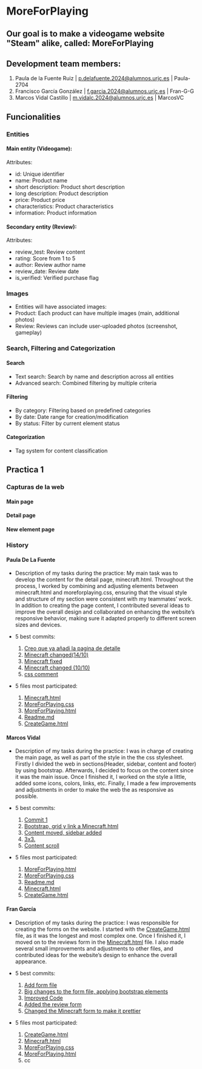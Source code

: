 # MoreForPlaying

## Our goal is to make a videogame website "Steam" alike, called: MoreForPlaying

## Development team members:
1. Paula de la Fuente Ruiz	| p.delafuente.2024@alumnos.urjc.es	| Paula-2704
2. Francisco García González	| f.garcia.2024@alumnos.urjc.es	| Fran-G-G
3. Marcos Vidal Castillo |	m.vidalc.2024@alumnos.urjc.es	| MarcosVC

## Funcionalities

### Entities

#### Main entity (Videogame):
Attributes:

* id: Unique identifier 
* name: Product name
* short description: Product short description 
* long description: Product description 
* price: Product price 
* characteristics: Product characteristics
* information: Product information

#### Secondary entity (Review):
Attributes:

* review_test: Review content 
* rating: Score from 1 to 5 
* author: Review author name 
* review_date: Review date 
* is_verified: Verified purchase flag 

### Images
* Entities will have associated images:
* Product: Each product can have multiple images (main, additional photos)
* Review: Reviews can include user-uploaded photos (screenshot, gameplay)

### Search, Filtering and Categorization

#### Search
* Text search: Search by name and description across all entities
* Advanced search: Combined filtering by multiple criteria

#### Filtering
* By category: Filtering based on predefined categories
* By date: Date range for creation/modification
* By status: Filter by current element status

#### Categorization
* Tag system for content classification



## Practica 1


###

### Capturas de la web
#### Main page

#### Detail page

#### New element page

### History
#### Paula De La Fuente

 * Description of my tasks during the practice:
  My main task was to develop the content for the detail page, minecraft.html. Throughout the process, I worked by combining and adjusting elements between minecraft.html and moreforplaying.css, ensuring that the visual style and structure of my section were consistent with my teammates’ work. In addition to creating the page content, I contributed several ideas to improve the overall design and collaborated on enhancing the website’s responsive behavior, making sure it adapted properly to different screen sizes and devices.

* 5 best commits:
  1. [Creo que ya añadi la pagina de detalle](https://github.com/CodeURJC-FW-2025-26/webapp10/commit/e981ad7bca1e215afbf78c532309d0c754cba419)
  2. [Minecraft changed(14/10)](https://github.com/CodeURJC-FW-2025-26/webapp10/commit/eee58f516925281d5edaf5b97bda5f0a44106795)
  3. [Minecraft fixed ](https://github.com/CodeURJC-FW-2025-26/webapp10/commit/77dd61848b1f1eeba08b4787ff92ee60e83c6b87)
  4. [Minecraft changed (10/10)](https://github.com/CodeURJC-FW-2025-26/webapp10/commit/dd12c3c090f1a64db23d5bee60e344b641b096d3)
  5. [css comment](https://github.com/CodeURJC-FW-2025-26/webapp10/commit/914076644557927efda24015338bfc7e5800d37a) 
 
* 5 files most participated:
  1. [Minecraft.html](./Minecraft.html)
  2. [MoreForPlaying.css](./MoreForPlaying.css)
  3. [MoreForPlaying.html](./MoreForPlaying.html)
  4. [Readme.md](#moreforplaying)
  5. [CreateGame.html](./CreateGame.html)

#### Marcos Vidal 

* Description of my tasks during the practice:
  I was in charge of creating the main page, as well as part of the style in the the css stylesheet. Firstly I divided the web in sections(Header, sidebar, content and footer) by using bootstrap. Afterwards, I decided to focus on the content since it was the main issue. Once I finished it, I worked on the style a little, added some icons, colors, links, etc. Finally, I made a few improvements and adjustments in order to make the web the as responsive as possible.

* 5 best commits:
  1. [Commit 1](https://github.com/CodeURJC-FW-2025-26/webapp10/commit/c9da3b85f3322780f93b354e1c0b37ecac64ed9e)
  2. [Bootstrap, grid y link a Minecraft.html](https://github.com/CodeURJC-FW-2025-26/webapp10/commit/59b432545af2740e513ea51fb94fffae1234cb16)
  3. [Content moved, sidebar added](https://github.com/CodeURJC-FW-2025-26/webapp10/commit/c153ed8527f00d5306f99c8d965434c98b61c19b)
  4. [3x3.](https://github.com/CodeURJC-FW-2025-26/webapp10/commit/5c18b143a48fedd9dbb9bb70f65ad3599d25bec0)
  5. [Content scroll](https://github.com/CodeURJC-FW-2025-26/webapp10/commit/7d4c91615e7f7b91ca4fe7feb3190e37a5878c26)
  
* 5 files most participated:
  1. [MoreForPlaying.html](./MoreForPlaying.html)
  2. [MoreForPlaying.css](./MoreForPlaying.css)
  3. [Readme.md](#moreforplaying)
  4. [Minecraft.html](./Minecraft.html)
  5. [CreateGame.html](./CreateGame.html)

#### Fran García
* Description of my tasks during the practice:
  I was responsible for creating the forms on the website. I started with the [CreateGame.html](./CreateGame.html) file, as it was the longest and most complex one. Once I finished it, I moved on to the reviews form in the [Minecraft.html](./Minecraft.html) file. I also made several small improvements and adjustments to other files, and contributed ideas for the website’s design to enhance the overall appearance.

* 5 best commits:
  1. [Add form file](https://github.com/CodeURJC-FW-2025-26/webapp10/commit/259a680dd422c788c3bb64688aaa05487387b1eb)
  2. [Big changes to the form file, applying bootstrap elements](https://github.com/CodeURJC-FW-2025-26/webapp10/commit/ebee7948065fe0907576df693345e7074882c5ad)
  3. [Improved Code](https://github.com/CodeURJC-FW-2025-26/webapp10/commit/27793e321a66c19c55dacec6728e89a99d394daa)
  4. [Added the review form](https://github.com/CodeURJC-FW-2025-26/webapp10/commit/bba2d6710eac8781a34f9ba9ece516df571f662f)
  5. [Changed the Minecraft form to make it prettier](https://github.com/CodeURJC-FW-2025-26/webapp10/commit/2dd0d319cb70b99070de850c2e3350ff56542274) 
  
* 5 files most participated:
  1. [CreateGame.html](./CreateGame.html)
  2. [Minecraft.html](./Minecraft.html)
  3. [MoreForPlaying.css](./MoreForPlaying.css)
  4. [MoreForPlaying.html](./MoreForPlaying.html)
  5. cc
  

